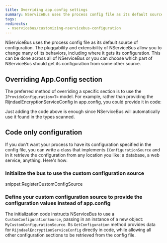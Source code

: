 ```yaml
---
title: Overriding app.config settings
summary: NServiceBus uses the process config file as its default source of configuration.
tags:
redirects:
 - nservicebus/customizing-nservicebus-configuration
---
```


NServiceBus uses the process config file as its default source of configuration. The pluggability and extensibility of NServiceBus allow you to change many of its behaviors, including where it gets its configuration. This can be done across all of NServiceBus or you can choose which part of NServiceBus should get its configuration from some other source.


## Overriding App.Config section

The preferred method of overriding a specific section is to use the `IProvideConfiguration<T>` model. For example, rather than providing the RijndaelEncryptionServiceConfig in app.config, you could provide it in code:

<!-- import CustomConfigProvider -->

Just adding the code above is enough since NServiceBus will automatically use it found in the types scanned.


## Code only configuration

If you don't want your process to have its configuration specified in the config file, you can write a class that implements `IConfigurationSource` and in it retrieve the configuration from any location you like: a database, a web service, anything. Here's how:


### Initialize the bus to use the custom configuration source

snippet:RegisterCustomConfigSource


### Define your custom configuration source to provide the configuration values instead of app.config

<!-- import CustomConfigSource -->

The initialization code instructs NServiceBus to use a `CustomConfigurationSource`, passing in an instance of a new object: `MyCustomConfigurationSource`. Its `GetConfiguration` method provides data for `RijndaelEncryptionServiceConfig` directly in code, while allowing all other configuration sections to be retrieved from the config file.
